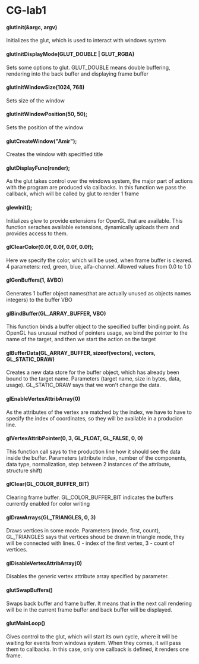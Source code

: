 # CG-lab1

#### glutInit(&argc, argv)
Initializes the glut, which is used to interact with windows system

#### glutInitDisplayMode(GLUT_DOUBLE | GLUT_RGBA)
Sets some options to glut. GLUT_DOUBLE means double buffering, rendering into the back buffer and displaying frame buffer

#### glutInitWindowSize(1024, 768)
Sets size of the window 

#### glutInitWindowPosition(50, 50);
Sets the position of the window

#### glutCreateWindow("Amir");
Creates the window with specitfied title

#### glutDisplayFunc(render);
As the glut takes control over the windows system, the major part of actions with the program are produced via callbacks. 
In this function we pass the callback, which will be called by glut to render 1 frame

#### glewInit();
Initializes glew to provide extensions for OpenGL that are available. This function seraches available extensions, dynamically
uploads them and provides access to them.

#### glClearColor(0.0f, 0.0f, 0.0f, 0.0f);
Here we specify the color, which will be used, when frame buffer is cleared. 4 parameters: red, green, blue, alfa-channel. 
Allowed values from 0.0 to 1.0

#### glGenBuffers(1, &VBO)
Generates 1 buffer object names(that are actually unused as objects names integers) to the buffer VBO

#### glBindBuffer(GL_ARRAY_BUFFER, VBO)
This function binds a buffer object to the specified buffer binding point. As OpenGL has unusual method of pointers usage, we bind 
the pointer to the name of the target, and then we start the action on the target

#### glBufferData(GL_ARRAY_BUFFER, sizeof(vectors), vectors, GL_STATIC_DRAW)
Creates a new data store for the buffer object, which has already been bound to the target name. Parameters (target name, size in bytes, data, usage). 
GL_STATIC_DRAW says that we won't change the data.

#### glEnableVertexAttribArray(0)
As the attributes of the vertex are matched by the index, we have to have to specify the index of coordinates, so they will be available 
in a producion line.

#### glVertexAttribPointer(0, 3, GL_FLOAT, GL_FALSE, 0, 0) 
This function call says to the production line how it should see the data inside the buffer. Parameters (attribute index, number of the components, data type, 
normalization, step between 2 instances of the attribute, structure shift)

#### glClear(GL_COLOR_BUFFER_BIT)
Clearing frame buffer. GL_COLOR_BUFFER_BIT indicates the buffers currently enabled for color writing

#### glDrawArrays(GL_TRIANGLES, 0, 3)
Draws vertices in some mode. Parameters (mode, first, count), GL_TRIANGLES says that vertices shoud be drawn in triangle mode, they will be connected with lines.
0 - index of the first vertex, 3 - count of vertices.


#### glDisableVertexAttribArray(0)
Disables the generic vertex attribute array specified by parameter.

#### glutSwapBuffers()
Swaps back buffer and frame buffer. It means that in the next call rendering will be in the current frame buffer and back buffer will be displayed.

#### glutMainLoop()
Gives control to the glut, which will start its own cycle, where it will be waiting for events from windows system. When they comes, it will pass them to 
callbacks. In this case, only one callback is defined, it renders one frame.
